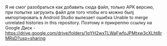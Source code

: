 Я не смог разобраться как добавить сюда файл, только APK версию, при попытке загрузить файл для того чтобы его можно былj
импортировать в Android Studio вылезает ошибка Unable to merge unrelated histories in this repository. Поэтому я прикреплю ссылку на
Google Диск - https://drive.google.com/drive/folders/1qYH2wxTLWaFwfoJPMtxw3cXLht8rMRsD?usp=sharing
